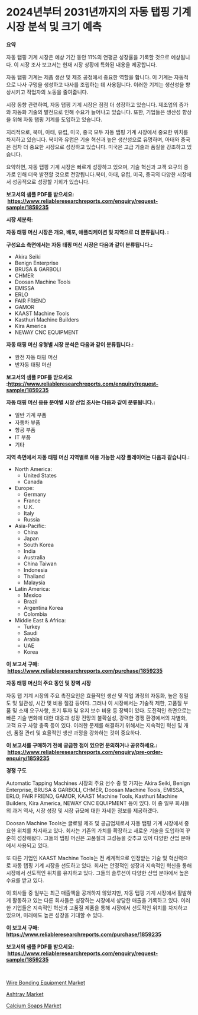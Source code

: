 <p><h1>2024년부터 2031년까지의 자동 탭핑 기계 시장 분석 및 크기 예측</h1></p><p><strong>요약</strong></p>
<p><p>자동 탭핑 기계 시장은 예상 기간 동안 11%의 연평균 성장률을 기록할 것으로 예상됩니다. 이 시장 조사 보고서는 현재 시장 상황에 특화된 내용을 제공합니다.</p><p>자동 탭핑 기계는 제품 생산 및 제조 공정에서 중요한 역할을 합니다. 이 기계는 자동적으로 나사 구멍을 생성하고 나사를 조립하는 데 사용됩니다. 이러한 기계는 생산성을 향상시키고 작업자의 노동을 줄여줍니다.</p><p>시장 동향 관련하여, 자동 탭핑 기계 시장은 점점 더 성장하고 있습니다. 제조업의 증가와 자동화 기술의 발전으로 인해 수요가 늘어나고 있습니다. 또한, 기업들은 생산성 향상을 위해 자동 탭핑 기계를 도입하고 있습니다.</p><p>지리적으로, 북미, 아태, 유럽, 미국, 중국 모두 자동 탭핑 기계 시장에서 중요한 위치를 차지하고 있습니다. 북미와 유럽은 기술 혁신과 높은 생산성으로 유명하며, 아태와 중국은 점차 더 중요한 시장으로 성장하고 있습니다. 미국은 고급 기술과 품질을 강조하고 있습니다.</p><p>요약하면, 자동 탭핑 기계 시장은 빠르게 성장하고 있으며, 기술 혁신과 고객 요구의 증가로 인해 더욱 발전할 것으로 전망됩니다.북미, 아태, 유럽, 미국, 중국의 다양한 시장에서 성공적으로 성장할 기회가 있습니다.</p></p>
<p><strong>보고서의 샘플 PDF를 받으세요: &nbsp;<a href="https://www.reliableresearchreports.com/enquiry/request-sample/1859235">https://www.reliableresearchreports.com/enquiry/request-sample/1859235</a></strong></p>
<p><strong>시장 세분화:</strong></p>
<p><strong> 자동 태핑 머신 시장은 개요, 배포, 애플리케이션 및 지역으로 더 분류됩니다. :</strong></p>
<p><strong>구성요소 측면에서는 자동 태핑 머신 시장은 다음과 같이 분류됩니다.:</strong></p>
<p><ul><li>Akira Seiki</li><li>Benign Enterprise</li><li>BRUSA & GARBOLI</li><li>CHMER</li><li>Doosan Machine Tools</li><li>EMISSA</li><li>ERLO</li><li>FAIR FRIEND</li><li>GAMOR</li><li>KAAST Machine Tools</li><li>Kasthuri Machine Builders</li><li>Kira America</li><li>NEWAY CNC EQUIPMENT</li></ul></p>
<p><strong> 자동 태핑 머신 유형별 시장 분석은 다음과 같이 분류됩니다.:</strong></p>
<p><ul><li>완전 자동 태핑 머신</li><li>반자동 태핑 머신</li></ul></p>
<p><strong>보고서의 샘플 PDF를 받으세요 :<a href="https://www.reliableresearchreports.com/enquiry/request-sample/1859235">https://www.reliableresearchreports.com/enquiry/request-sample/1859235</a></strong></p>
<p><strong> 자동 태핑 머신 응용 분야별 시장 산업 조사는 다음과 같이 분류됩니다.:</strong></p>
<p><ul><li>일반 기계 부품</li><li>자동차 부품</li><li>항공 부품</li><li>IT 부품</li><li>기타</li></ul></p>
<p><strong>지역 측면에서 자동 태핑 머신 지역별로 이용 가능한 시장 플레이어는 다음과 같습니다.:</strong></p>
<p><ul>
    <li>
        North America:
        <ul>
            <li>United States</li>
            <li>Canada</li>
        </ul>
    </li>
    <li>
        Europe:
        <ul>
            <li>Germany</li>
            <li>France</li>
            <li>U.K.</li>
            <li>Italy</li>
            <li>Russia</li>
        </ul>
    </li>
    <li>
        Asia-Pacific:
        <ul>
            <li>China</li>
            <li>Japan</li>
            <li>South Korea</li>
            <li>India</li>
            <li>Australia</li>
            <li>China Taiwan</li>
            <li>Indonesia</li>
            <li>Thailand</li>
            <li>Malaysia</li>
        </ul>
    </li>
    <li>
        Latin America:
        <ul>
            <li>Mexico</li>
            <li>Brazil</li>
            <li>Argentina Korea</li>
            <li>Colombia</li>
        </ul>
    </li>
    <li>
        Middle East & Africa:
        <ul>
            <li>Turkey</li>
            <li>Saudi</li>
            <li>Arabia</li>
            <li>UAE</li>
            <li>Korea</li>
        </ul>
    </li>
    </ul></p>
<p><strong>이 보고서 구매: &nbsp;<a href="https://www.reliableresearchreports.com/purchase/1859235">https://www.reliableresearchreports.com/purchase/1859235</a></strong></p>
<p><strong>자동 태핑 머신의 주요 동인 및 장벽 시장</strong></p>
<p><p>자동 탭 기계 시장의 주요 촉진요인은 효율적인 생산 및 작업 과정의 자동화, 높은 정밀도 및 일관성, 시간 및 비용 절감 등이다. 그러나 이 시장에서는 기술적 제한, 고품질 부품 및 소재 요구사항, 초기 투자 및 유지 보수 비용 등 장벽이 있다. 도전적인 측면으로는 빠른 기술 변화에 대한 대응과 성장 전망의 불확실성, 강력한 경쟁 환경에서의 차별화, 고객 요구 사항 충족 등이 있다. 이러한 문제를 해결하기 위해서는 지속적인 혁신 및 개선, 품질 관리 및 효율적인 생산 과정을 강화하는 것이 중요하다.</p></p>
<p><strong>이 보고서를 구매하기 전에 궁금한 점이 있으면 문의하거나 공유하세요.: &nbsp;<a href="https://www.reliableresearchreports.com/enquiry/pre-order-enquiry/1859235">https://www.reliableresearchreports.com/enquiry/pre-order-enquiry/1859235</a></strong></p>
<p><strong>경쟁 구도</strong></p>
<p><p>Automatic Tapping Machines 시장의 주요 선수 중 몇 가지는 Akira Seiki, Benign Enterprise, BRUSA & GARBOLI, CHMER, Doosan Machine Tools, EMISSA, ERLO, FAIR FRIEND, GAMOR, KAAST Machine Tools, Kasthuri Machine Builders, Kira America, NEWAY CNC EQUIPMENT 등이 있다. 이 중 일부 회사들의 과거 역사, 시장 성장 및 시장 규모에 대한 자세한 정보를 제공하겠다.</p><p>Doosan Machine Tools는 글로벌 제조 및 공급업체로서 자동 탭핑 기계 시장에서 중요한 위치를 차지하고 있다. 회사는 기존의 가치를 확장하고 새로운 기술을 도입하여 꾸준히 성장해왔다. 그들의 탭핑 머신은 고품질과 고성능을 갖추고 있어 다양한 산업 분야에서 사용되고 있다.</p><p>또 다른 기업인 KAAST Machine Tools는 전 세계적으로 인정받는 기술 및 혁신력으로 자동 탭핑 기계 시장을 선도하고 있다. 회사는 안정적인 성장과 지속적인 혁신을 통해 시장에서 선도적인 위치를 유지하고 있다. 그들의 솔루션이 다양한 산업 분야에서 높은 수요를 받고 있다.</p><p>이 회사들 중 일부는 최근 매출액을 공개하지 않았지만, 자동 탭핑 기계 시장에서 활발하게 활동하고 있는 다른 회사들은 성장하는 시장에서 상당한 매출을 기록하고 있다. 이러한 기업들은 지속적인 혁신과 고품질 제품을 통해 시장에서 선도적인 위치를 차지하고 있으며, 미래에도 높은 성장을 기대할 수 있다.</p></p>
<p><strong>이 보고서 구매: &nbsp; <a href="https://www.reliableresearchreports.com/purchase/1859235">https://www.reliableresearchreports.com/purchase/1859235</a></strong></p>
<p><strong>보고서의 샘플 PDF를 받으세요: &nbsp;<a href="https://www.reliableresearchreports.com/enquiry/request-sample/1859235">https://www.reliableresearchreports.com/enquiry/request-sample/1859235</a></strong><strong></strong></p>
<p>&nbsp;</p>
<p><p><a href="https://mire-aunt-385.notion.site/Wire-Bonding-Equipment-Market-Size-Share-Trends-Analysis-Report-By-Application-Regional-Outlook--84147b1418a145348ca5289d6ba03449">Wire Bonding Equipment Market</a></p><p><a href="https://butternut-bug-553.notion.site/Ashtray-Market-Size-Global-Industry-Overview-Market-Segmentation-and-Forecast-2024-to-2031-ed223d632f4147ac83fd9e0e736c4bb2">Ashtray Market</a></p><p><a href="https://github.com/Glendatilghmankmgz0rbhwpy/Market-Research-Report-List-1/blob/main/calcium-soaps-market.md">Calcium Soaps Market</a></p></p>